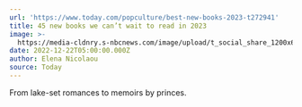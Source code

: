 ```yaml
---
url: 'https://www.today.com/popculture/best-new-books-2023-t272941'
title: 45 new books we can’t wait to read in 2023
image: >-
  https://media-cldnry.s-nbcnews.com/image/upload/t_social_share_1200x630_center,f_auto,q_auto:best/newscms/2022_48/1943520/most-anticipated-books-2023-use-2x1-jp-221127.jpg
date: 2022-12-22T05:00:00.000Z
author: Elena Nicolaou
source: Today
---
```


From lake-set romances to memoirs by princes.
